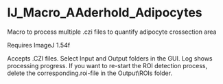 # IJ_Macro_AAderhold_Adipocytes
Macro to process multiple .czi files to quantify adipocyte crossection area

Requires ImageJ 1.54f

Accepts .CZI files. Select Input and Output folders in the GUI. Log shows processing progress.
If you want to re-start the ROI detection process, delete the corresponding.roi-file in the Output\ROIs folder.
